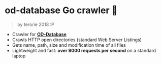 # od-database Go crawler 🚀
> by terorie 2018 :P

 * Crawler for [__OD-Database__](https://github.com/simon987/od-database)
 * Crawls HTTP open directories (standard Web Server Listings)
 * Gets name, path, size and modification time of all files
 * Lightweight and fast: __over 9000 requests per second__ on a standard laptop
